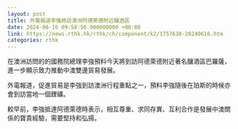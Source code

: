 ```yaml
---
layout: post
title: 外電報道李強將訪澳洲阿德萊德附近釀酒區
date: 2024-06-16 09:58:56.000000000 +08:00
link: https://news.rthk.hk/rthk/ch/component/k2/1757638-20240616.htm
categories: rthk
---
```


在澳洲訪問的的國務院總理李強預料今天將到訪阿德萊德附近著名釀酒區巴羅薩，進一步顯示致力推動中澳雙邊貿易發展。

外電報道，促進貿易是李強到訪澳洲行程重點之一，預料李強隨後在珀斯的時候亦會到訪當地一個鋰礦。

較早前，李強抵達阿德萊德時表示，相互尊重、求同存異、互利合作是發展中澳關係的寶貴經驗，需要堅持和弘揚。
